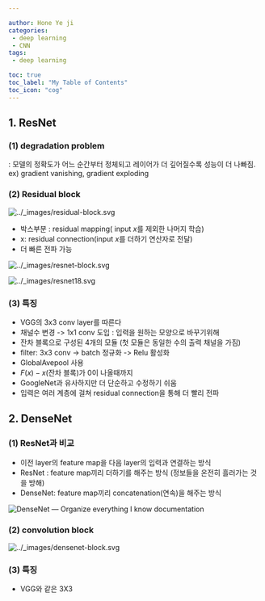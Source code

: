 ```yaml
---

author: Hone Ye ji
categories: 
 - deep learning
 - CNN
tags: 
 - deep learning

toc: true
toc_label: "My Table of Contents"
toc_icon: "cog"
---
```



## 1. ResNet

### (1) degradation problem
: 모델의 정확도가 어느 순간부터 정체되고 레이어가 더 깊어질수록 성능이 더 나빠짐.  ex) gradient vanishing, gradient exploding

### (2) Residual block 
![../_images/residual-block.svg](https://d2l.ai/_images/residual-block.svg)
- 박스부분 : residual mapping( input $x$를 제외한 나머지 학습)
- x: residual connection(input $x$를 더하기 연산자로 전달)
- 더 빠른 전파 가능

![../_images/resnet-block.svg](https://d2l.ai/_images/resnet-block.svg)

![../_images/resnet18.svg](https://d2l.ai/_images/resnet18.svg)


### (3) 특징
- VGG의 3x3 conv layer를 따른다
- 채널수 변경 -> 1x1 conv 도입 : 입력을 원하는 모양으로 바꾸기위해
- 잔차 블록으로 구성된 4개의 모듈 (첫 모듈은 동일한 수의 출력 채널을 가짐)
- filter: 3x3 conv -> batch 정규화 -> Relu 활성화
- GlobalAvepool 사용
- $F(x)-x$(잔차 블록)가 0이 나올때까지
- GoogleNet과 유사하지만 더 단순하고 수정하기 쉬움
- 입력은 여러 계층에 걸쳐 residual connection을 통해 더 빨리 전파



## 2. DenseNet
### (1) ResNet과 비교

- 이전 layer의 feature map을 다음 layer의 입력과 연결하는 방식
- ResNet : feature map끼리 더하기를 해주는 방식 (정보들을 온전히 흘러가는 것을 방해)
- DenseNet: feature map끼리 concatenation(연속)을 해주는 방식

![DenseNet — Organize everything I know documentation](https://oi.readthedocs.io/en/latest/_images/cnn_vs_resnet_vs_densenet.png)

### (2) convolution block
![../_images/densenet-block.svg](https://d2l.ai/_images/densenet-block.svg)

### (3) 특징
- VGG와 같은 3X3
<!--stackedit_data:
eyJoaXN0b3J5IjpbLTE5MTg3OTAzOSwtMTA5NzQ5NjY5OSwtMT
U4MzYwNTY4MF19
-->
